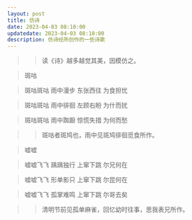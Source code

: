 ```yaml
---
layout: post
title: 仿诗
date: 2023-04-03 08:10:00
updatedate: 2023-04-03 08:10:00
description: 仿诗经所创作的一些诗歌
---
```


> > 读《诗》越多越觉其美，因模仿之。

> 斑咕

> 斑咕斑咕 雨中漫步 东张西往 为食担忧

> 斑咕斑咕 雨中徘徊 左顾右盼 为什而扰

> 斑咕斑咕 雨中踟蹰  惊慌失措 为何而愁

> > 斑咕者斑鸠也，雨中见斑鸠徘徊觅食所作。

> 嘘嘘

> 嘘嘘飞飞 踽踽独行 上窜下跳 尔兄何在

> 嘘嘘飞飞 形单影只 上窜下跳 尔昆何在

> 嘘嘘飞飞 孤掌难鸣  上窜下跳 尔哥去矣

> > 清明节前见孤单麻雀，回忆幼时往事，思我表兄所作。